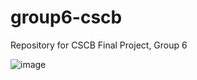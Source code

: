 # group6-cscb
Repository for CSCB Final Project, Group 6

![image](https://github.com/user-attachments/assets/15ca5937-11f2-4e44-adc4-50c65f84eb55)

